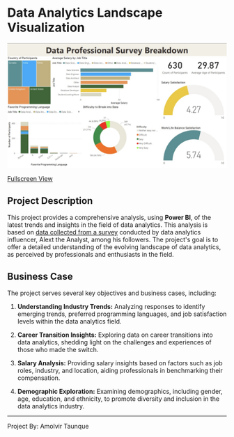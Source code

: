 # Data Analytics Landscape Visualization
![](github_survery_dashboard.jpg)

[Fullscreen View](https://raw.githubusercontent.com/ataunque/developer_survey_dashboard/main/github_survery_dashboard.jpg)
## Project Description

This project provides a comprehensive analysis, using **Power BI**, of the latest trends and insights in the field of data analytics. This analysis is based on [data collected from a survey](https://github.com/AlexTheAnalyst/Power-BI/blob/main/Power%20BI%20-%20Final%20Project.xlsx) conducted by data analytics influencer, Alext the Analyst, among his followers. The project's goal is to offer a detailed understanding of the evolving landscape of data analytics, as perceived by professionals and enthusiasts in the field.


## Business Case

The project serves several key objectives and business cases, including:

1. **Understanding Industry Trends:** Analyzing responses to identify emerging trends, preferred programming languages, and job satisfaction levels within the data analytics field.

2. **Career Transition Insights:** Exploring data on career transitions into data analytics, shedding light on the challenges and experiences of those who made the switch.

3. **Salary Analysis:** Providing salary insights based on factors such as job roles, industry, and location, aiding professionals in benchmarking their compensation.

4. **Demographic Exploration:** Examining demographics, including gender, age, education, and ethnicity, to promote diversity and inclusion in the data analytics industry.
---
Project By: Amolvir Taunque